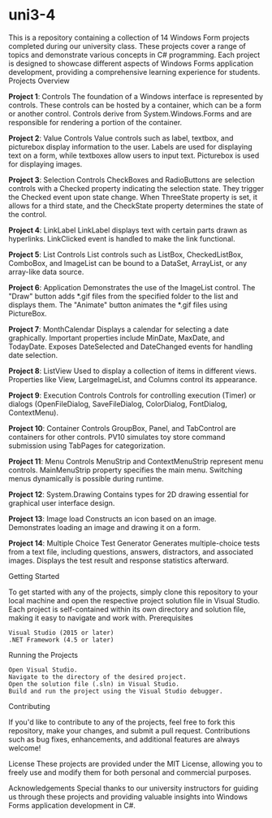 # uni3-4

This is a repository containing a collection of 14 Windows Form projects completed during our university class. These projects cover a range of topics and demonstrate various concepts in C# programming. Each project is designed to showcase different aspects of Windows Forms application development, providing a comprehensive learning experience for students.
Projects Overview

 **Project 1**: Controls
        The foundation of a Windows interface is represented by controls. These controls can be hosted by a container, which can be a form or another control. Controls derive from System.Windows.Forms and are responsible for rendering a portion of the container.
 
  **Project 2**: Value Controls
        Value controls such as label, textbox, and picturebox display information to the user. Labels are used for displaying text on a form, while textboxes allow users to input text. Picturebox is used for displaying images.
 
  **Project 3**: Selection Controls
        CheckBoxes and RadioButtons are selection controls with a Checked property indicating the selection state. They trigger the Checked event upon state change. When ThreeState property is set, it allows for a third state, and the CheckState property determines the state of the control.
 
  **Project 4**: LinkLabel
        LinkLabel displays text with certain parts drawn as hyperlinks. LinkClicked event is handled to make the link functional.
        
  **Project 5**: List Controls
        List controls such as ListBox, CheckedListBox, ComboBox, and ImageList can be bound to a DataSet, ArrayList, or any array-like data source.
        
  **Project 6**: Application
        Demonstrates the use of the ImageList control. The "Draw" button adds *.gif files from the specified folder to the list and displays them. The "Animate" button animates the *.gif files using PictureBox.
        
  **Project 7**: MonthCalendar
        Displays a calendar for selecting a date graphically. Important properties include MinDate, MaxDate, and TodayDate. Exposes DateSelected and DateChanged events for handling date selection.
        
  **Project 8**: ListView
        Used to display a collection of items in different views. Properties like View, LargeImageList, and Columns control its appearance.
        
  **Project 9**: Execution Controls
        Controls for controlling execution (Timer) or dialogs (OpenFileDialog, SaveFileDialog, ColorDialog, FontDialog, ContextMenu).
        
  **Project 10**: Container Controls
        GroupBox, Panel, and TabControl are containers for other controls. PV10 simulates toy store command submission using TabPages for categorization.
        
  **Project 11**: Menu Controls
        MenuStrip and ContextMenuStrip represent menu controls. MainMenuStrip property specifies the main menu. Switching menus dynamically is possible during runtime.
        
  **Project 12**: System.Drawing
        Contains types for 2D drawing essential for graphical user interface design.
        
  **Project 13**: Image load
        Constructs an icon based on an image. Demonstrates loading an image and drawing it on a form.
        
  **Project 14**: Multiple Choice Test Generator
        Generates multiple-choice tests from a text file, including questions, answers, distractors, and associated images. Displays the test result and response statistics afterward.

Getting Started

To get started with any of the projects, simply clone this repository to your local machine and open the respective project solution file in Visual Studio. Each project is self-contained within its own directory and solution file, making it easy to navigate and work with.
Prerequisites

    Visual Studio (2015 or later)
    .NET Framework (4.5 or later)

Running the Projects

    Open Visual Studio.
    Navigate to the directory of the desired project.
    Open the solution file (.sln) in Visual Studio.
    Build and run the project using the Visual Studio debugger.

Contributing

If you'd like to contribute to any of the projects, feel free to fork this repository, make your changes, and submit a pull request. Contributions such as bug fixes, enhancements, and additional features are always welcome!

License
These projects are provided under the MIT License, allowing you to freely use and modify them for both personal and commercial purposes.

Acknowledgements
Special thanks to our university instructors for guiding us through these projects and providing valuable insights into Windows Forms application development in C#.
